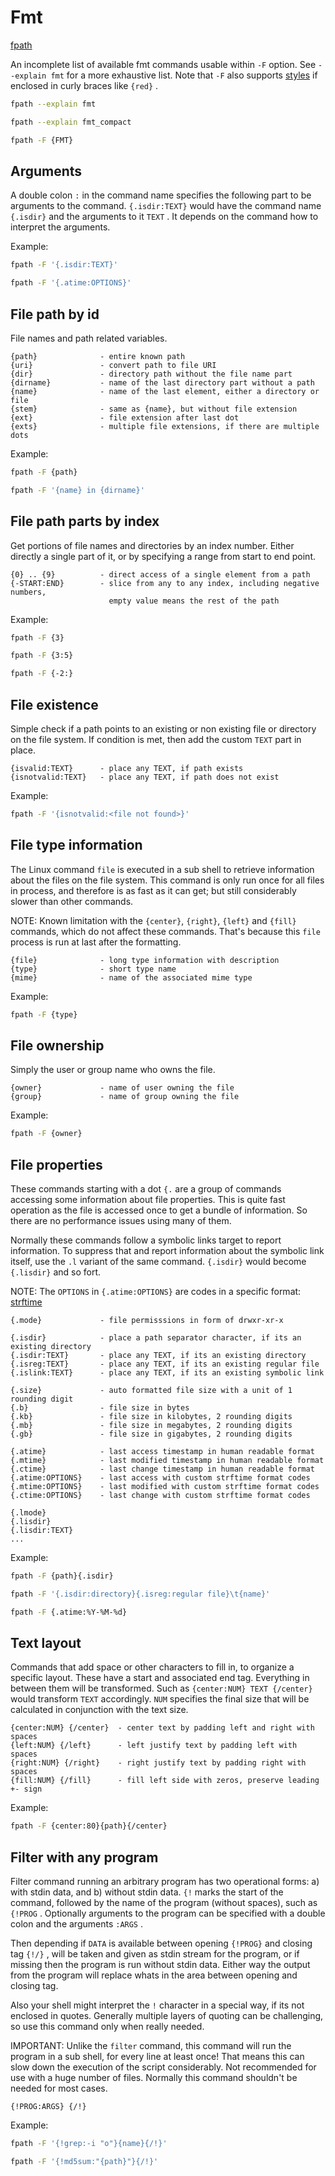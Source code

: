# Fmt

[fpath](https://github.com/thingsiplay/fpath)

An incomplete list of available fmt commands usable within `-F` option. See
`--explain fmt` for a more exhaustive list. Note that `-F` also supports
[styles](styles.md) if enclosed in curly braces like `{red}` .

```bash
fpath --explain fmt

fpath --explain fmt_compact

fpath -F {FMT}
```

## Arguments

A double colon `:` in the command name specifies the following part to be
arguments to the command. `{.isdir:TEXT}` would have the command name
`{.isdir}` and the arguments to it `TEXT` . It depends on the command how to
interpret the arguments.

Example:

```bash
fpath -F '{.isdir:TEXT}'

fpath -F '{.atime:OPTIONS}'
```

## File path by id

File names and path related variables.

```
{path}              - entire known path
{uri}               - convert path to file URI
{dir}               - directory path without the file name part
{dirname}           - name of the last directory part without a path
{name}              - name of the last element, either a directory or file
{stem}              - same as {name}, but without file extension
{ext}               - file extension after last dot
{exts}              - multiple file extensions, if there are multiple dots
```

Example:

```bash
fpath -F {path}

fpath -F '{name} in {dirname}'
```

## File path parts by index

Get portions of file names and directories by an index number. Either directly
a single part of it, or by specifying a range from start to end point.

```
{0} .. {9}          - direct access of a single element from a path
{-START:END}        - slice from any to any index, including negative numbers,
                      empty value means the rest of the path
```

Example:

```bash
fpath -F {3}

fpath -F {3:5}

fpath -F {-2:}
```

## File existence

Simple check if a path points to an existing or non existing file or directory
on the file system. If condition is met, then add the custom `TEXT` part in
place.

```
{isvalid:TEXT}      - place any TEXT, if path exists
{isnotvalid:TEXT}   - place any TEXT, if path does not exist
```

Example:

```bash
fpath -F '{isnotvalid:<file not found>}'
```

## File type information

The Linux command `file` is executed in a sub shell to retrieve information
about the files on the file system. This command is only run once for all files
in process, and therefore is as fast as it can get; but still considerably
slower than other commands.

NOTE: Known limitation with the `{center}`, `{right}`, `{left}` and `{fill}`
commands, which do not affect these commands. That's because this `file`
process is run at last after the formatting.

```
{file}              - long type information with description
{type}              - short type name
{mime}              - name of the associated mime type
```

Example:

```bash
fpath -F {type}
```

## File ownership

Simply the user or group name who owns the file.

```
{owner}             - name of user owning the file
{group}             - name of group owning the file
```

Example:

```bash
fpath -F {owner}
```

## File properties

These commands starting with a dot `{.` are a group of commands accessing some
information about file properties. This is quite fast operation as the file is
accessed once to get a bundle of information. So there are no performance
issues using many of them.

Normally these commands follow a symbolic links target to report information.
To suppress that and report information about the symbolic link itself, use the
`.l` variant of the same command. `{.isdir}` would become `{.lisdir}` and so
fort.

NOTE: The `OPTIONS` in `{.atime:OPTIONS}` are codes in a specific format:
[strftime](https://docs.python.org/3/library/datetime.html#strftime-and-strptime-format-codes)

```
{.mode}             - file permisssions in form of drwxr-xr-x

{.isdir}            - place a path separator character, if its an existing directory
{.isdir:TEXT}       - place any TEXT, if its an existing directory
{.isreg:TEXT}       - place any TEXT, if its an existing regular file
{.islink:TEXT}      - place any TEXT, if its an existing symbolic link

{.size}             - auto formatted file size with a unit of 1 rounding digit
{.b}                - file size in bytes
{.kb}               - file size in kilobytes, 2 rounding digits
{.mb}               - file size in megabytes, 2 rounding digits
{.gb}               - file size in gigabytes, 2 rounding digits

{.atime}            - last access timestamp in human readable format
{.mtime}            - last modified timestamp in human readable format
{.ctime}            - last change timestamp in human readable format
{.atime:OPTIONS}    - last access with custom strftime format codes
{.mtime:OPTIONS}    - last modified with custom strftime format codes
{.ctime:OPTIONS}    - last change with custom strftime format codes

{.lmode}
{.lisdir}
{.lisdir:TEXT}
...
```

Example:

```bash
fpath -F {path}{.isdir}

fpath -F '{.isdir:directory}{.isreg:regular file}\t{name}'

fpath -F {.atime:%Y-%M-%d}
```

## Text layout

Commands that add space or other characters to fill in, to organize a specific
layout. These have a start and associated end tag. Everything in between them
will be transformed. Such as `{center:NUM} TEXT {/center}` would transform
`TEXT` accordingly. `NUM` specifies the final size that will be calculated in
conjunction with the text size.

```
{center:NUM} {/center}  - center text by padding left and right with spaces
{left:NUM} {/left}      - left justify text by padding left with spaces
{right:NUM} {/right}    - right justify text by padding right with spaces
{fill:NUM} {/fill}      - fill left side with zeros, preserve leading +- sign
```

Example:

```bash
fpath -F {center:80}{path}{/center}
```

## Filter with any program

Filter command running an arbitrary program has two operational forms: a) with
stdin data, and b) without stdin data. `{!` marks the start of the command,
followed by the name of the program (without spaces), such as `{!PROG` .
Optionally arguments to the program can be specified with a double colon and
the arguments `:ARGS` .

Then depending if `DATA` is available between opening `{!PROG}` and closing tag
`{!/}` , will be taken and given as stdin stream for the program, or if missing
then the program is run without stdin data. Either way the output from the
program will replace whats in the area between opening and closing tag.

Also your shell might interpret the `!` character in a special way, if its not
enclosed in quotes. Generally multiple layers of quoting can be challenging, so
use this command only when really needed.

IMPORTANT: Unlike the `filter` command, this command will run the program in a
sub shell, for every line at least once! That means this can slow down the
execution of the script considerably. Not recommended for use with a huge
number of files. Normally this command shouldn't be needed for most cases.

```
{!PROG:ARGS} {/!}
```

Example:

```bash
fpath -F '{!grep:-i "o"}{name}{/!}'

fpath -F '{!md5sum:"{path}"}{/!}'
```
